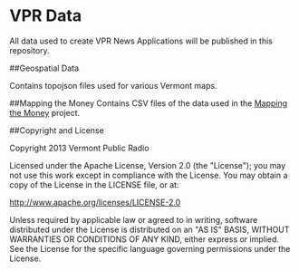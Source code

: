 VPR Data
====

All data used to create VPR News Applications will be published in this repository.

##Geospatial Data

Contains topojson files used for various Vermont maps.

##Mapping the Money
Contains CSV files of the data used in the [Mapping the Money](http://www.vpr.net/apps/mapping-the-money/fed) project.

##Copyright and License

Copyright 2013 Vermont Public Radio

Licensed under the Apache License, Version 2.0 (the "License"); you may not use this work except in compliance with the License.
You may obtain a copy of the License in the LICENSE file, or at:

http://www.apache.org/licenses/LICENSE-2.0

Unless required by applicable law or agreed to in writing, software distributed under the License is distributed on an "AS IS" BASIS,
WITHOUT WARRANTIES OR CONDITIONS OF ANY KIND, either express or implied. See the License for the specific language
governing permissions under the License.
